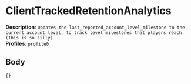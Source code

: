 # ClientTrackedRetentionAnalytics

**Description**: `Updates the last_reported_account_level_milestone to the current account level, to track level milestones that players reach. (This is so silly)` \
**Profiles**: `profile0`

## Body

```js
{}
```
